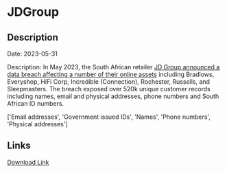 # JDGroup

## Description

Date: 2023-05-31

Description:
In May 2023, the South African retailer <a href="https://mybroadband.co.za/news/security/494239-half-a-million-customers-hit-by-incredible-hifi-corp-and-everyshop-data-breach.html" target="_blank" rel="noopener">JD Group announced a data breach affecting a number of their online assets</a> including Bradlows, Everyshop, HiFi Corp, Incredible (Connection), Rochester, Russells, and Sleepmasters. The breach exposed over 520k unique customer records including names, email and physical addresses, phone numbers and South African ID numbers.


['Email addresses', 'Government issued IDs', 'Names', 'Phone numbers', 'Physical addresses']

## Links

[Download Link](https://link-to.net/1229997/735.354082466731/dynamic/?r=amRncm91cC5jby56YQ==)
